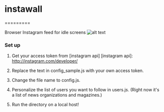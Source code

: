 # instawall
=========

Browser Instagram feed for idle screens
![alt text](https://raw.github.com/kklai/instawall/master/screenshot.png)

### Set up

1. Get your access token from [instagram api]
[instagram api]: http://instagram.com/developer/

2. Replace the text in config_sample.js with your own access token.

3. Change the file name to config.js.

4. Personalize the list of users you want to follow in users.js. (Right now it's a list of news organizations and magazines.)

4. Run the directory on a local host!